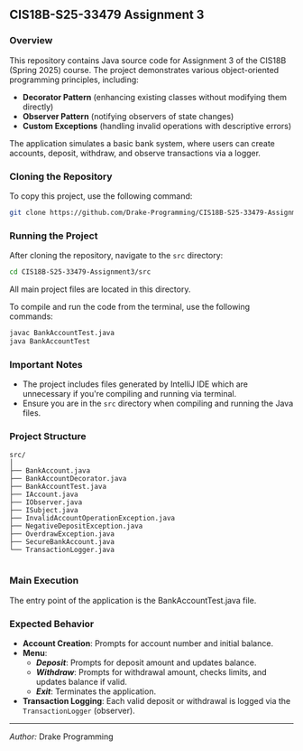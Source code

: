 ## CIS18B-S25-33479 Assignment 3

### Overview
This repository contains Java source code for Assignment 3 of the CIS18B (Spring 2025) course. The project demonstrates various object-oriented programming principles, including:
- **Decorator Pattern** (enhancing existing classes without modifying them directly)
- **Observer Pattern** (notifying observers of state changes)
- **Custom Exceptions** (handling invalid operations with descriptive errors)

The application simulates a basic bank system, where users can create accounts, deposit, withdraw, and observe transactions via a logger.

### Cloning the Repository
To copy this project, use the following command:

```bash
git clone https://github.com/Drake-Programming/CIS18B-S25-33479-Assignment3.git
```

### Running the Project
After cloning the repository, navigate to the `src` directory:

```bash
cd CIS18B-S25-33479-Assignment3/src
```

All main project files are located in this directory.

To compile and run the code from the terminal, use the following commands:

```bash
javac BankAccountTest.java
java BankAccountTest
```

### Important Notes
- The project includes files generated by IntelliJ IDE which are unnecessary if you're compiling and running via terminal.
- Ensure you are in the `src` directory when compiling and running the Java files.

### Project Structure
```
src/
│
├── BankAccount.java
├── BankAccountDecorator.java
├── BankAccountTest.java
├── IAccount.java
├── IObserver.java
├── ISubject.java
├── InvalidAccountOperationException.java
├── NegativeDepositException.java
├── OverdrawException.java
├── SecureBankAccount.java
└── TransactionLogger.java


```

### Main Execution
The entry point of the application is the BankAccountTest.java file.

### Expected Behavior
- **Account Creation**: Prompts for account number and initial balance.
- **Menu**:
  - ***Deposit***: Prompts for deposit amount and updates balance.
  - ***Withdraw***: Prompts for withdrawal amount, checks limits, and updates balance if valid.
  - ***Exit***: Terminates the application.
- **Transaction Logging**: Each valid deposit or withdrawal is logged via the `TransactionLogger` (observer).


---

*Author:* Drake Programming


